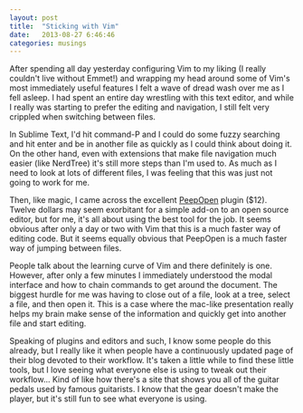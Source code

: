 ```yaml
---
layout: post
title:  "Sticking with Vim"
date:   2013-08-27 6:46:46
categories: musings
---
```


After spending all day yesterday configuring Vim to my liking (I really
couldn't live without Emmet!) and wrapping my
head around some of Vim's most immediately useful features I felt a wave of
dread wash over me as I fell asleep. I had spent an entire day wrestling with
this text editor, and while I really was starting to prefer the editing and
navigation, I still felt very crippled when switching between files.

In Sublime Text, I'd hit command-P and I could do some fuzzy searching and hit enter
and be in another file as quickly as I could think about doing it. On the other
hand, even with extensions that make file navigation much easier (like
NerdTree) it's still more steps than I'm used to. As much as I need to look at
lots of different files, I was feeling that this was just not going to work for
me.

Then, like magic, I came across the excellent
[PeepOpen](https://peepcode.com/products/peepopen) plugin ($12). Twelve dollars
may seem exorbitant for a simple add-on to an open source editor, but for me,
it's all about using the best tool for the job. It seems obvious after only a
day or two with Vim that this is a much faster way of editing code. But it seems
equally obvious that PeepOpen is a much faster way of jumping between files.

People talk about the learning curve of Vim and there definitely is one.
However, after only a few minutes I immediately understood the modal interface and how to chain commands
to get around the document. The biggest hurdle for me was having to close out of
a file, look at a tree, select a file, and then open it. This is a case where
the mac-like presentation really helps my brain make sense of the information
and quickly get into another file and start editing.

Speaking of plugins and editors and such, I know some people do this already,
but I really like it when people have a continuously updated page of their blog devoted to their
workflow. It's taken a little while to find these little tools, but I love
seeing what everyone else is using to tweak out their workflow... Kind of like
how there's a site that shows you all of the guitar pedals used by famous
guitarists. I know that the gear doesn't make the player, but it's still fun to
see what everyone is using.
